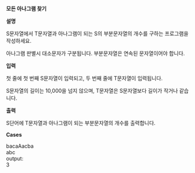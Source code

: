 **모든 아나그램 찾기**

**설명**

S문자열에서 T문자열과 아나그램이 되는 S의 부분문자열의 개수를 구하는 프로그램을 작성하세요.

아나그램 판별시 대소문자가 구분됩니다. 부분문자열은 연속된 문자열이어야 합니다.

**입력**

첫 줄에 첫 번째 S문자열이 입력되고, 두 번째 줄에 T문자열이 입력됩니다.

S문자열의 길이는 10,000을 넘지 않으며, T문자열은 S문자열보다 길이가 작거나 같습니다.

**출력**

S단어에 T문자열과 아나그램이 되는 부분문자열의 개수를 출력합니다.

**Cases**

bacaAacba<br>
abc<br>
output:<br>
3